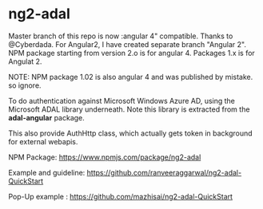 # ng2-adal

Master branch of this repo is now :angular 4" compatible. Thanks to @Cyberdada.
For Angular2, I have created separate branch "Angular 2". NPM package starting from version 2.o is for angular 4. Packages 1.x is for Angulat 2.

NOTE: NPM package 1.02 is also angular 4 and was published by mistake. so ignore.


To do authentication against Microsoft Windows Azure AD, using the Microsoft ADAL library underneath. Note this library is extracted from the <b>adal-angular</b> package.

This also provide AuthHttp class, which actually gets token in background for external webapis.

NPM Package: https://www.npmjs.com/package/ng2-adal

Example and guideline: 
https://github.com/ranveeraggarwal/ng2-adal-QuickStart

Pop-Up example : https://github.com/mazhisai/ng2-adal-QuickStart
